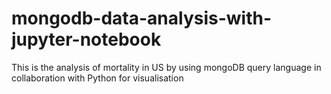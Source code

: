 # mongodb-data-analysis-with-jupyter-notebook
This is the analysis of mortality in US by using mongoDB query language in collaboration with Python for visualisation
